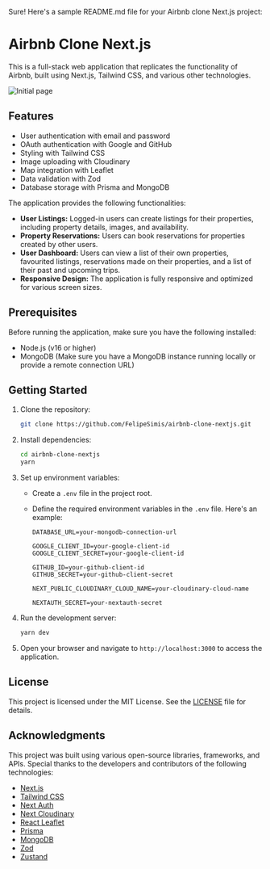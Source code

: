 Sure! Here's a sample README.md file for your Airbnb clone Next.js project:

# Airbnb Clone Next.js

This is a full-stack web application that replicates the functionality of Airbnb, built using Next.js, Tailwind CSS, and various other technologies.

![Initial page](../assets/screenshots/demo.png)

## Features

- User authentication with email and password
- OAuth authentication with Google and GitHub
- Styling with Tailwind CSS
- Image uploading with Cloudinary
- Map integration with Leaflet
- Data validation with Zod
- Database storage with Prisma and MongoDB

The application provides the following functionalities:

- **User Listings:** Logged-in users can create listings for their properties, including property details, images, and availability.
- **Property Reservations:** Users can book reservations for properties created by other users.
- **User Dashboard:** Users can view a list of their own properties, favourited listings, reservations made on their properties, and a list of their past and upcoming trips.
- **Responsive Design:** The application is fully responsive and optimized for various screen sizes.

## Prerequisites

Before running the application, make sure you have the following installed:

- Node.js (v16 or higher)
- MongoDB (Make sure you have a MongoDB instance running locally or provide a remote connection URL)

## Getting Started

1. Clone the repository:

   ```bash
   git clone https://github.com/FelipeSimis/airbnb-clone-nextjs.git
   ```

2. Install dependencies:

   ```bash
   cd airbnb-clone-nextjs
   yarn
   ```

3. Set up environment variables:

   - Create a `.env` file in the project root.
   - Define the required environment variables in the `.env` file. Here's an example:

     ```
     DATABASE_URL=your-mongodb-connection-url

     GOOGLE_CLIENT_ID=your-google-client-id
     GOOGLE_CLIENT_SECRET=your-google-client-id

     GITHUB_ID=your-github-client-id
     GITHUB_SECRET=your-github-client-secret

     NEXT_PUBLIC_CLOUDINARY_CLOUD_NAME=your-cloudinary-cloud-name

     NEXTAUTH_SECRET=your-nextauth-secret
     ```

4. Run the development server:

   ```bash
   yarn dev
   ```

5. Open your browser and navigate to `http://localhost:3000` to access the application.

## License

This project is licensed under the MIT License. See the [LICENSE](LICENSE) file for details.

## Acknowledgments

This project was built using various open-source libraries, frameworks, and APIs. Special thanks to the developers and contributors of the following technologies:

- [Next.js](https://nextjs.org/)
- [Tailwind CSS](https://tailwindcss.com/)
- [Next Auth](https://next-auth.js.org/)
- [Next Cloudinary](https://next-cloudinary.spacejelly.dev/)
- [React Leaflet](https://react-leaflet.js.org/)
- [Prisma](https://www.prisma.io/)
- [MongoDB](https://www.mongodb.com/)
- [Zod](https://github.com/colinhacks/zod)
- [Zustand](https://github.com/pmndrs/zustand)
